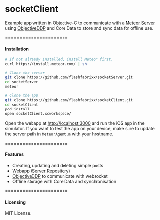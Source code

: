 socketClient
============

Example app written in Objective-C to communicate with a [Meteor Server](https://github.com/flashfabrixx/socketServer) using [ObjectiveDDP](https://github.com/boundsj/ObjectiveDDP) and Core Data to store and sync data for offline use.

======================
#### Installation

````sh
# If not already installed, install Meteor first. 
curl https://install.meteor.com/ | sh

# Clone the server
git clone https://github.com/flashfabrixx/socketServer.git
cd socketServer
meteor

# Clone the app
git clone https://github.com/flashfabrixx/socketClient.git
cd socketClient
pod install
open socketClient.xcworkspace/
````

Open the webapp at [http://localhost:3000](http://localhost:3000) and run the iOS app in the simulator. If you want to test the app on your device, make sure to update the server path in ``MeteorAgent.m`` with your hostname.

======================
#### Features

- Creating, updating and deleting simple posts
- Webapp ([Server Repository](https://github.com/flashfabrixx/socketServer))
- [ObjectiveDDP](https://github.com/boundsj/ObjectiveDDP) to communicate with websocket
- Offline storage with Core Data and synchronisation

======================
#### Licensing  
MIT License.


